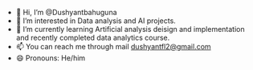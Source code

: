 - 👋 Hi, I’m @Dushyantbahuguna
- 👀 I’m interested in Data analysis and AI projects.
- 🌱 I’m currently learning Artificial analysis deisign and implementation and recently completed data analytics course.
- 📫 You can reach me through mail dushyantfl2@gmail.com
- 😄 Pronouns: He/him
